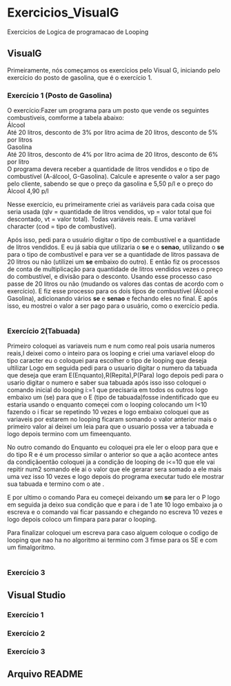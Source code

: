# Exercicios_VisualG
Exercicios de Logica de programacao de Looping<br>
## VisualG
Primeiramente, nós começamos os exercícios pelo Visual G, iniciando pelo exercício do posto de gasolina, que é o exercício 1.<br>
### Exercício 1 (Posto de Gasolina)

O exercício:Fazer um programa para um posto que vende os seguintes combustiveis, comforme a tabela abaixo:<br>
Álcool<br>
Até 20 litros, desconto de 3% por litro acima de 20 litros, desconto de 5% por litros<br>
Gasolina<br>
Até 20 litros, desconto de 4% por litro acima de 20 litros, desconto de 6% por litro<br>
O programa devera receber a quantidade de litros vendidos e o tipo de combustível (A-álcool, G-Gasolina). Calcule e apresente o valor a ser pago pelo cliente, sabendo se que o preço da gasolina e 5,50 p/l e o preço do Àlcool 4,90 p/l

Nesse exercício, eu primeiramente criei as variáveis para cada coisa que seria usada (qlv = quantidade de litros vendidos, vp = valor total que foi descontado,
vt = valor total). Todas variáveis reais. E uma variável character (cod = tipo de combustível).<br>

Após isso, pedi para o usuário digitar o tipo de combustível e a quantidade de litros vendidos. E eu já sabia que utilizaria o **se** e o **senao**, utilizando o **se** para o tipo de combustível e para ver se a quantidade de litros passava de 20 litros ou não (utilizei um **se** embaixo do outro). E então fiz os processos de conta de multiplicação para quantidade de litros vendidos vezes o preço do combustível, e divisão para o desconto. Usando esse processo caso passe de 20 litros ou não (mudando os valores das contas de acordo com o exercício). E fiz esse processo para os dois tipos de combustível (Álcool e Gasolina), adicionando vários **se** e **senao** e fechando eles no final. E após isso, eu mostrei o valor a ser pago para o usuário, como o exercício pedia.<br><br>
### Exercício 2(Tabuada)


Primeiro coloquei as variaveis num e num como real pois usaria numeros reais,I deixei como o inteiro para os looping e criei uma variavel eloop do tipo caracter eu o coloquei para escolher o tipo de looping que deseja ultilizar Logo em seguida pedi para o usuario digitar o numero da tabuada que deseja que eram E(Enquanto),R(Repita),P(Para) logo depois pedi para o usario digitar o numero e saber sua tabuada após isso isso coloquei o comando inicial do looping i:=1 que precisaria em todos os outros logo embaixo um (se) para que o E (tipo de tabuada)fosse indentificado que eu estaria usando o enquanto começei com o looping colocando um I<10 fazendo o i ficar se repetindo 10 vezes e logo embaixo coloquei que as variaveis por estarem no looping ficaram somando o valor anterior mais o primeiro valor ai deixei um leia para que o usuario possa ver a tabuada e logo depois termino com um fimeenquanto. <br>

No outro comando do Enquanto eu coloquei pra ele ler o eloop para que e do tipo R e é um processo similar o anterior so que a ação acontece antes da condiçãoentão coloquei ja a condição de looping de i<=10 que ele vai repitir num2 somando ele ai o valor que ele gerarar sera somado a ele mais uma vez isso 10 vezes e logo depois do programa executar tudo ele mostrar sua tabuada e termino com o ate .<br>

E por ultimo o comando Para eu começei deixando um **se** para ler o P logo em seguida ja deixo sua condição que e para i de 1 ate 10 logo embaixo ja o escreva e o comando vai ficar passando e chegando no escreva 10 vezes e logo depois coloco um fimpara para parar o looping.<p>

Para finalizar coloquei um escreva para caso alguem coloque o codigo de looping que nao ha no algoritmo ai termino com 3 fimse para os SE e com um fimalgoritmo.<br><br>
### Exercício 3
## Visual Studio
### Exercício 1
### Exercício 2
### Exercício 3
## Arquivo README
